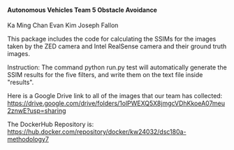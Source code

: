 #### Autonomous Vehicles Team 5 Obstacle Avoidance

Ka Ming Chan
Evan Kim
Joseph Fallon

This package includes the code for calculating the SSIMs for the images taken by the ZED camera and Intel RealSense camera and their ground truth images.

Instruction: The command python run.py test will automatically generate the SSIM results for the five filters, and write them on the text file inside "results".

Here is a Google Drive link to all of the images that our team has collected:
https://drive.google.com/drive/folders/1olPWEXQ5X8jmgcVDhKkoeA07meu2znwE?usp=sharing

The DockerHub Repository is:
https://hub.docker.com/repository/docker/kw24032/dsc180a-methodology7
